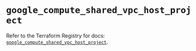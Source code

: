 # `google_compute_shared_vpc_host_project`

Refer to the Terraform Registry for docs: [`google_compute_shared_vpc_host_project`](https://registry.terraform.io/providers/hashicorp/google-beta/6.9.0/docs/resources/google_compute_shared_vpc_host_project).
